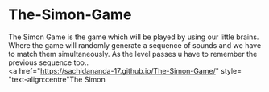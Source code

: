 # The-Simon-Game
The Simon Game is the game which will be played by using our little brains. Where the game will randomly generate a sequence of sounds and we have to match them simultaneously. As the level passes u have to remember the previous sequence too..  <br>
<a href="https://sachidananda-17.github.io/The-Simon-Game/" style= "text-align:centre"The Simon</a>
